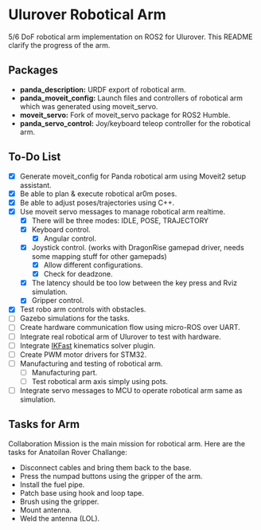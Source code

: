 # Ulurover Robotical Arm

5/6 DoF robotical arm implementation on ROS2 for Ulurover. This README clarify the progress of the arm.

## Packages

- **panda_description:** URDF export of robotical arm.
- **panda_moveit_config:** Launch files and controllers of robotical arm which was generated using moveit_servo.
- **moveit_servo:** Fork of moveit_servo package for ROS2 Humble.
- **panda_servo_control:** Joy/keyboard teleop controller for the robotical arm.

## To-Do List

- [x] Generate moveit_config for Panda robotical arm using Moveit2 setup assistant.
- [x] Be able to plan & execute robotical ar0m poses.
- [x] Be able to adjust poses/trajectories using C++.
- [x] Use moveit servo messages to manage robotical arm realtime.
    - [x] There will be three modes: IDLE, POSE, TRAJECTORY
    - [x] Keyboard control.
        - [x] Angular control.
    - [x] Joystick control. (works with DragonRise gamepad driver, needs some mapping stuff for other gamepads)
        - [x] Allow different configurations.
        - [x] Check for deadzone.
    - [x] The latency should be too low between the key press and Rviz simulation.
    - [x] Gripper control.
- [x] Test robo arm controls with obstacles.
- [ ] Gazebo simulations for the tasks.
- [ ] Create hardware communication flow using micro-ROS over UART.
- [ ] Integrate real robotical arm of Ulurover to test with hardware.
- [ ] Integrate [IKFast](https://moveit.picknik.ai/humble/doc/examples/ikfast/ikfast_tutorial.html) kinematics solver plugin.
- [ ] Create PWM motor drivers for STM32.
- [ ] Manufacturing and testing of robotical arm.
    - [ ] Manufacturing part.
    - [ ] Test robotical arm axis simply using pots.
- [ ] Integrate servo messages to MCU to operate robotical arm same as simulation.

## Tasks for Arm

 Collaboration Mission is the main mission for robotical arm. Here are the tasks for Anatoilan Rover Challange:

- Disconnect cables and bring them back to the base.
- Press the numpad buttons using the gripper of the arm.
- Install the fuel pipe.
- Patch base using hook and loop tape.
- Brush using the gripper.
- Mount antenna.
- Weld the antenna (LOL).
